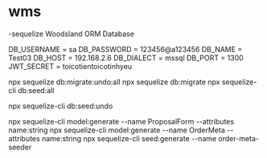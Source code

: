 # wms

-sequelize
Woodsland ORM Database

DB_USERNAME = sa
DB_PASSWORD = 123456@a123456
DB_NAME = Test03
DB_HOST = 192.168.2.6
DB_DIALECT = mssql
DB_PORT = 1300
JWT_SECRET = toicotientoicotinhyeu

npx sequelize db:migrate:undo:all
npx sequelize db:migrate
npx sequelize-cli db:seed:all

npx sequelize-cli db:seed:undo

npx sequelize-cli model:generate --name ProposalForm --attributes name:string
npx sequelize-cli model:generate --name OrderMeta --attributes name:string
npx sequelize-cli seed:generate --name order-meta-seeder
